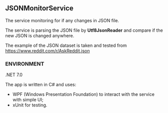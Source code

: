 ## JSONMonitorService

The service monitoring for if any changes in JSON file.

The service is parsing the JSON file by **Utf8JsonReader** and compare if the new JSON is changed anywhere.  

The example of the JSON dataset is taken and tested from https://www.reddit.com/r/AskReddit.json

### ENVIRONMENT

.NET 7.0

The app is written in C# and uses:
  - WPF (Windows Presentation Foundation) to interact with the service with simple UI;
  - xUnit for testing.
